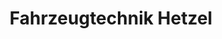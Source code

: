 ---
title: "Fahrzeugtechnik Hetzel"
url: /ubstadt-weiher/fahrzeugtechnik-hetzel/
shop: Autowerkstatt
---
